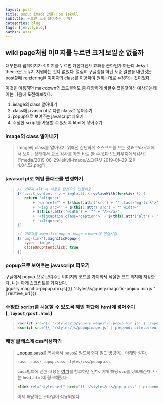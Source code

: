 ```yaml
---
layout: post
title: popup image 만들기 on jekyll
subtitle: 누르면 크게 보여주는 이미지
categories: blog
tags: [jekyll,blog]
author: atom
---
```


## wiki page처럼 이미지를 누르면 크게 보일 순 없을까

대부분의 웹페이지가 이미지를 누르면 커진다던가 효과를 준다던가 하는데 Jekyll theme은 도무지 지원하는 것이 없었다. 열심히 구글링을 하던 도중 결론을 내린것은 post할때 rendering된 이미지의 class를 이용하여 원하는데로 수정하는 것이었다.

이것을 이용하면 makrdown의 코드블럭도 좀 다양하게 바꿀수 있을것이라 예상되는데 이는 다음에 도전해보겠다.

1. image의 class 알아내기
2. class에 javascript로 다른 class로 넣어주기
3. popup으로 보여주는 javascript 퍼오기
4. 수정한 script를 사용할 수 있도록 html에 넣어주기

### image의 class 알아내기

>image의 class를 알아내기 위해선 간단하게 소스코드를 보는 것과 브라우저에서 보이는상태에서 요소 검사를 하면 바로 볼 수 있다
![브라우져에서검사]("media/2019-08-29-jekyll-image/스크린샷 2019-08-29 오후 4.04.52.png")

### javascript로 해당 클래스를 변경하기

>```javascript
>// 이미지 alt 속 내용을 캡션으로 만들어줌
>$('.post_content > p > img[alt]').replaceWith(function () {
>    return '<figure>'
>        + '<a href="' + $(this).attr('src') + '" class="mg-link">'
>        + '<img src="' + $(this).attr('src') + '" width="'
>        + $(this).attr('width') + '"' + '/></a>'
>        + '<figcaption class="caption">' + $(this).attr('alt') + '</figcaption>'
>        + '</figure>';
>});
>
>// 이미지를 magnific popup image viewer에 연결시킴
>$('.mg-link').magnificPopup({
>    type: 'image',
>    closeOnContentClick: true
>});
>```

### popup으로 보여주는 javascript 퍼오기

구글에서 popup 으로 보여주는 이미지의 코드를 가져와서 적절한 코드 위치에 저장한다. 나는 아래 스크립트를 가져왔다.  
[jquery.magnific-popup.min.js]({{ "styles/js/jquery.magnific-popup.min.js " | relative_url }})

### 수정한 script를 사용할 수 있도록 제일 하단에 html에 넣어주기 (`_layout/post.html`)

>```html
><script src="{{ '/styles/js/jquery.magnific-popup.min.js' | prepend: site.baseurl }}"></script>
><script src="{{ '/styles/js/popupimage.js' | prepend: site.baseurl }}"></script>
>```

### 해당 클래스에 css적용하기

>[_popup.sass](https://github.com/atomwoww/atomwoww.github.io/blob/63e6d3bc86f4eb354b94090a50a4e82d66ec225e/styles/css/popup.css)를 복사해서 sass로 빌드해준다
>빌드 명령어는 아래와 같다.
>
>```shell
>sass _sass/_popup.sass styles/css/popup.css
>```
>
>sass빌드에 관한 내용은 [여기]("https://sass-lang.com/guide")를 참고하면 된다.
>이제 해당 css를 링크해준다.
>나는 `head.html`에 링크해줬다
>
>```html
><link rel="stylesheet" href="{{ '/styles/css/popup.css' | prepend: site.baseurl }}">
>```
>
>이제 해당하는 스타일이 적용되었다.
